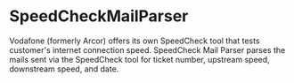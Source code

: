 SpeedCheckMailParser
====================

Vodafone (formerly Arcor) offers its own SpeedCheck tool that tests customer's internet connection speed. SpeedCheck Mail Parser parses the mails sent via the SpeedCheck tool for ticket number, upstream speed, downstream speed, and date.